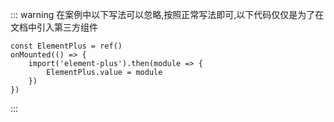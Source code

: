 ::: warning
在案例中以下写法可以忽略,按照正常写法即可,以下代码仅仅是为了在文档中引入第三方组件

```
const ElementPlus = ref()
onMounted(() => {
	import('element-plus').then(module => {
		ElementPlus.value = module
	})
})
```

:::
